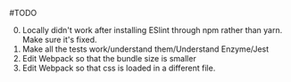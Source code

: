 #TODO

0. Locally didn't work after installing ESlint through npm rather than yarn. Make sure it's fixed.
1. Make all the tests work/understand them/Understand Enzyme/Jest
2. Edit Webpack so that the bundle size is smaller
3. Edit Webpack so that css is loaded in a different file.
